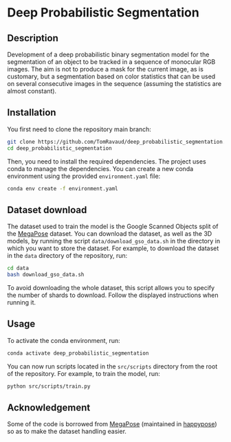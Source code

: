 # Deep Probabilistic Segmentation

## Description

Development of a deep probabilistic binary segmentation model for the segmentation of an object to be tracked in a sequence of monocular RGB images. The aim is not to produce a mask for the current image, as is customary, but a segmentation based on color statistics that can be used on several consecutive images in the sequence (assuming the statistics are almost constant).


## Installation

You first need to clone the repository main branch:

```bash
git clone https://github.com/TomRavaud/deep_probabilistic_segmentation.git
cd deep_probabilistic_segmentation
```

Then, you need to install the required dependencies. The project uses conda to manage the dependencies. You can create a new conda environment using the provided `environment.yaml` file:

```bash
conda env create -f environment.yaml
```

## Dataset download

The dataset used to train the model is the Google Scanned Objects split of the [MegaPose](https://github.com/megapose6d/megapose6d) dataset. You can download the dataset, as well as the 3D models, by running the script `data/download_gso_data.sh` in the directory in which you want to store the dataset. For example, to download the dataset in the `data` directory of the repository, run:

```bash
cd data
bash download_gso_data.sh
```
To avoid downloading the whole dataset, this script allows you to specify the number of shards to download. Follow the displayed instructions when running it.

## Usage

To activate the conda environment, run:

```bash
conda activate deep_probabilistic_segmentation
```

You can now run scripts located in the `src/scripts` directory from the root of the repository. For example, to train the model, run:

```bash
python src/scripts/train.py
```


## Acknowledgement

Some of the code is borrowed from [MegaPose](https://github.com/megapose6d/megapose6d) (maintained in [happypose](https://github.com/agimus-project/happypose/tree/dev)) so as to make the dataset handling easier.
